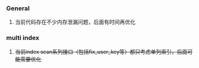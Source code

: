 ### General
1. 当前代码存在不少内存泄漏问题，后面有时间再优化

### multi index
1. ~~当前index scan系列接口（包括fix_user_key等）都只考虑单列索引，后面可能需要优化~~